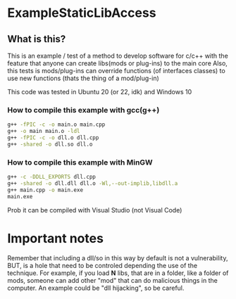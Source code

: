 # ExampleStaticLibAccess
## What is this?
This is an example / test of a method to develop software for c/c++ with the feature that anyone can create libs(mods or plug-ins) to the main core
Also, this tests is mods/plug-ins can override functions (of interfaces classes) to use new functions (thats the thing of a mod/plug-in)

This code was tested in Ubuntu 20 (or 22, idk) and Windows 10

### How to compile this example with gcc(g++)
```bash
g++ -fPIC -c -o main.o main.cpp
g++ -o main main.o -ldl
g++ -fPIC -c -o dll.o dll.cpp
g++ -shared -o dll.so dll.o
```

### How to compile this example with MinGW
```bash
g++ -c -DDLL_EXPORTS dll.cpp
g++ -shared -o dll.dll dll.o -Wl,--out-implib,libdll.a
g++ main.cpp -o main.exe
main.exe
```
Prob it can be compiled with Visual Studio (not Visual Code)


# Important notes
Remember that including a dll/so in this way by default is not a vulnerability, BUT, is a hole that need to be controled depending the use of the technique.
For example, if you load <strong>N</strong> libs, that are in a folder, like a folder of mods, someone can add other "mod" that can do malicious things in the computer.
An example could be "dll hijacking", so be careful.
